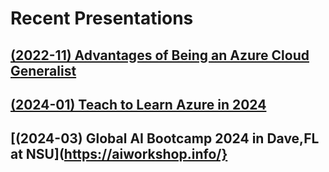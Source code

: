 # Recent Presentations

## [(2022-11) Advantages of Being an Azure Cloud Generalist](./2022/2022-11-18%20-%20GLUG%20-%20Advantages%20of%20Being%20an%20Azure%20Cloud%20Generalist/readme.md)
## [(2024-01) Teach to Learn Azure in 2024](https://dave-007.github.io/Teach-To-Learn-Azure-In-2024/)
## [(2024-03) Global AI Bootcamp 2024 in Dave,FL at NSU](https://aiworkshop.info/}
